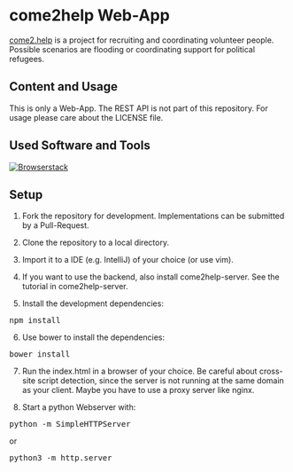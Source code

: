 # come2help Web-App

<a href="http://come2.help">come2.help</a> is a project for recruiting and coordinating volunteer people.
Possible scenarios are flooding or coordinating support for political refugees.

## Content and Usage

This is only a Web-App. The REST API is not part of this repository. For usage please care about the
LICENSE file.

## Used Software and Tools

<a href="http://browserstack.com/"><img src="http://helfenkannjeder.de/fileadmin/_processed_/csm_logo_072d30a442.png" alt="Browserstack" border="0" /></a>

## Setup

1. Fork the repository for development. Implementations can be submitted by a Pull-Request.

2. Clone the repository to a local directory.

3. Import it to a IDE (e.g. IntelliJ) of your choice (or use vim).

4. If you want to use the backend, also install come2help-server. See the tutorial in come2help-server.

5. Install the development dependencies:
<pre>npm install</pre>

6. Use bower to install the dependencies:
<pre>bower install</pre>

7. Run the index.html in a browser of your choice.
  Be careful about cross-site script detection, since the server is not running at the same domain as your client.
  Maybe you have to use a proxy server like nginx.
  
8. Start a python Webserver with:
  <pre>python -m SimpleHTTPServer</pre>
  or
  <pre>python3 -m http.server</pre>